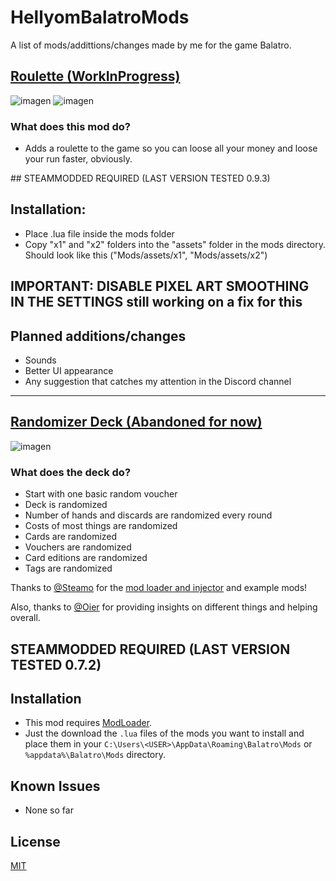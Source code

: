 # HellyomBalatroMods
A list of mods/addittions/changes made by me for the game Balatro.

## [Roulette (WorkInProgress)](/Roulette)
![imagen](https://github.com/Hellyom/HellyomBalatroMods/assets/91801261/64f133b4-3fdd-49d7-b3c9-476ea77454a6)
![imagen](https://github.com/Hellyom/HellyomBalatroMods/assets/91801261/06b387f2-6ebc-4fc2-ad74-991990e6e155)

### What does this mod do?
- Adds a roulette to the game so you can loose all your money and loose your run faster, obviously.

﻿## STEAMMODDED REQUIRED (LAST VERSION TESTED 0.9.3)

## Installation:
- Place .lua file inside the mods folder
- Copy "x1" and "x2" folders into the "assets" folder in the mods directory. Should look like this ("Mods/assets/x1", "Mods/assets/x2")

## **IMPORTANT: DISABLE PIXEL ART SMOOTHING IN THE SETTINGS** still working on a fix for this

## Planned additions/changes
- Sounds
- Better UI appearance 
- Any suggestion that catches my attention in the Discord channel

---

## [Randomizer Deck (Abandoned for now)](/RandomizerDeck.lua)
![imagen](https://github.com/Hellyom/HellyomBalatroMods/assets/91801261/7669f4eb-3a7c-4b79-b125-d7c2ee084c46)
### What does the deck do?
- Start with one basic random voucher
- Deck is randomized
- Number of hands and discards are randomized every round
- Costs of most things are randomized
- Cards are randomized
- Vouchers are randomized
- Card editions are randomized
- Tags are randomized

Thanks to [@Steamo](https://github.com/Steamopollys) for the [mod loader and injector](https://github.com/Steamopollys/Steamodded/) and example mods!

Also, thanks to [@Oier](https://github.com/notoier) for providing insights on different things and helping overall.

## STEAMMODDED REQUIRED (LAST VERSION TESTED 0.7.2)

  ## Installation
- This mod requires [ModLoader](https://github.com/Steamopollys/Steamodded/).
- Just the download the `.lua` files of the mods you want to install and place them in your `C:\Users\<USER>\AppData\Roaming\Balatro\Mods` or `%appdata%\Balatro\Mods` directory.

## Known Issues
- None so far

## License
[MIT](https://choosealicense.com/licenses/mit/)
